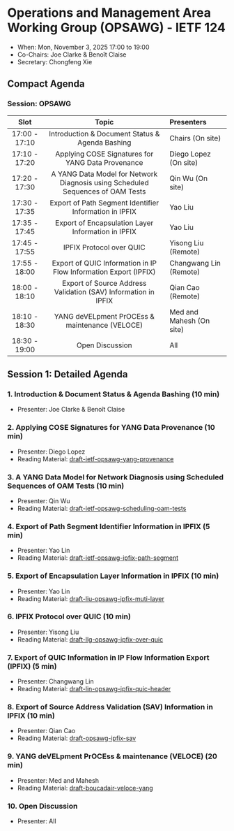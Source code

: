 # Operations and Management Area Working Group (OPSAWG) - IETF 124

* When: Mon, November 3, 2025 17:00 to 19:00
* Co-Chairs: Joe Clarke & Benoît Claise
* Secretary: Chongfeng Xie

## Compact Agenda

### Session: OPSAWG

| Slot          | Topic                                    | Presenters |
|:-------------:|:---------------------------------------:|:-----------|
| 17:00 - 17:10 | Introduction & Document Status & Agenda Bashing  | Chairs (On site) |
| 17:10 - 17:20 | Applying COSE Signatures for YANG Data Provenance | Diego Lopez (On site) |
| 17:20 - 17:30 | A YANG Data Model for Network Diagnosis using Scheduled Sequences of OAM Tests | Qin Wu (On site) |
| 17:30 - 17:35 | Export of Path Segment Identifier Information in IPFIX | Yao Liu |
| 17:35 - 17:45 | Export of Encapsulation Layer Information in IPFIX | Yao Liu |
| 17:45 - 17:55 | IPFIX Protocol over QUIC | Yisong Liu (Remote) |
| 17:55 - 18:00 | Export of QUIC Information in IP Flow Information Export (IPFIX) | Changwang Lin (Remote) |
| 18:00 - 18:10 | Export of Source Address Validation (SAV) Information in IPFIX | Qian Cao (Remote) |
| 18:10 - 18:30 | YANG deVELpment PrOCEss & maintenance (VELOCE) | Med and Mahesh (On site) |
| 18:30 - 19:00 | Open Discussion | All | 

## Session 1: Detailed Agenda

### 1. Introduction & Document Status & Agenda Bashing (10 min)

* Presenter: Joe Clarke & Benoît Claise

### 2. Applying COSE Signatures for YANG Data Provenance (10 min)

* Presenter: Diego Lopez
* Reading Material: [draft-ietf-opsawg-yang-provenance](https://datatracker.ietf.org/doc/draft-ietf-opsawg-yang-provenance/)

### 3. A YANG Data Model for Network Diagnosis using Scheduled Sequences of OAM Tests (10 min)

* Presenter: Qin Wu
* Reading Material: [draft-ietf-opsawg-scheduling-oam-tests](https://datatracker.ietf.org/doc/draft-ietf-opsawg-scheduling-oam-tests/)

### 4. Export of Path Segment Identifier Information in IPFIX (5 min)

* Presenter: Yao Lin
* Reading Material: [draft-ietf-opsawg-ipfix-path-segment](https://datatracker.ietf.org/doc/draft-ietf-opsawg-ipfix-path-segment/)

### 5. Export of Encapsulation Layer Information in IPFIX (10 min)

* Presenter: Yao Lin
* Reading Material: [draft-liu-opsawg-ipfix-muti-layer](https://datatracker.ietf.org/doc/draft-liu-opsawg-ipfix-muti-layer/)

### 6. IPFIX Protocol over QUIC (10 min)

* Presenter: Yisong Liu
* Reading Material: [draft-llg-opsawg-ipfix-over-quic](https://datatracker.ietf.org/doc/draft-llg-opsawg-ipfix-over-quic/)

### 7. Export of QUIC Information in IP Flow Information Export (IPFIX) (5 min)

* Presenter: Changwang Lin
* Reading Material: [draft-lin-opsawg-ipfix-quic-header](https://datatracker.ietf.org/doc/draft-lin-opsawg-ipfix-quic-header/)

### 8. Export of Source Address Validation (SAV) Information in IPFIX (10 min)

* Presenter: Qian Cao
* Reading Material: [draft-opsawg-ipfix-sav](https://datatracker.ietf.org/doc/draft-opsawg-ipfix-sav/)

### 9. YANG deVELpment PrOCEss & maintenance (VELOCE) (20 min)

* Presenter: Med and Mahesh
* Reading Material: [draft-boucadair-veloce-yang](https://datatracker.ietf.org/doc/html/draft-boucadair-veloce-yang/)

### 10. Open Discussion 

* Presenter: All

